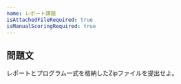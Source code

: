 ```yaml
---
name: レポート課題
isAttachedFileRequired: true
isManualScoringRequired: true
---
```


## 問題文

レポートとプログラム一式を格納したZipファイルを提出せよ。
